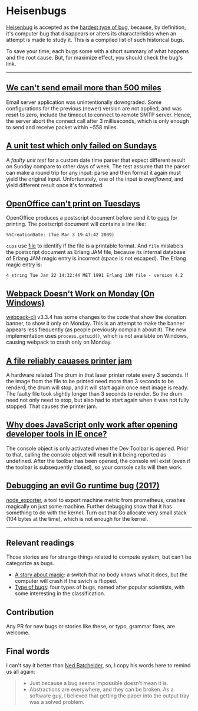 # Heisenbugs

[Heisenbug][heisenbug_catb] is accepted as the [hardest type of
bug][hardest_bugs], because, by definition, it's computer bug that disappears or
alters its characteristics when an attempt is made to study it. This is a
compiled list of such historical bugs.

To save your time, each bugs some with a short summary of what happens and the
root cause. But, for maximize effect, you should check the bug's link.

---

## [We can't send email more than 500 miles][500_miles]

Email server application was unintentionally downgraded. Some configurations for
the previous (newer) version are not applied, and was reset to zero, include the
timeout to connect to remote SMTP server. Hence, the server abort the connect
call after 3 milliseconds, which is only enough to send and receive packet
within ~558 miles.

## [A unit test which only failed on Sundays][unit_test_sunday]

A _faulty unit test_ for a custom date time parser that expect different result
on Sunday compare to other days of week. The test assume that the parser can
make a round trip for any input: parse and then format it again must yield the
original input. Unfortunately, one of the input is _overflowed_, and yield
different result once it's formatted.

## [OpenOffice can't print on Tuesdays][open_office_tuesday]

OpenOffice produces a postscript document before send it to [cups][ubuntu_cups] for
printing. The postscript document will contains a line like:

```
%%CreationDate: (Tue Mar 3 19:47:42 2009)
```

`cups` use [file][unix_file] to identify if the file is a printable format. And
`file` mislabels the postscript document as Erlang JAM file, because its
internal database of Erlang JAM magic entry is incorrect (space is not
escaped). The Erlang magic entry is:

```
4 string Tue Jan 22 14:32:44 MET 1991 Erlang JAM file - version 4.2
```

## [Webpack Doesn't Work on Monday (On Windows)][webpack_monday]

[webpack-cli][gh_webpack_cli] v3.3.4 has some changes to the code that show the
donation banner, to show it only on Monday. This is an attempt to make the
banner appears less frequently (as people previously complain about it). The
new implementation uses `process.getuid()`, which is not available on Windows,
causing webpack to crash only on Monday.

## [A file reliably cauases printer jam][printer_jam]

A hardware related The drum in that laser printer rotate every 3 seconds. If the
image from the file to be printed need more than 3 seconds to be renderd, the
drum will stop, and it will start again once next image is ready. The faulty
file took slightly longer than 3 seconds to render. So the drum need not only
need to stop, but also had to start again when it was not fully stopped. That
causes the printer jam.

## [Why does JavaScript only work after opening developer tools in IE once?][ie_console_only_when_debug]

The console object is only activated when the Dev Toolbar is opened. Prior to
that, calling the console object will result in it being reported as undefined.
After the toolbar has been opened, the console will exist (even if the toolbar
is subsequently closed), so your console calls will then work.

## [Debugging an evil Go runtime bug (2017)][go_evil_runtime_bug]

[node_exporter][node_exporter], a tool to export machine metric from prometheus,
crashes magically on just some machine. Further debugging show that it has
something to do with the kernel. Turn out that Go allocate very small stack (104
bytes at the time), which is not enough for the kernel.

---

## Relevant readings

Those stories are for strange things related to compute system, but can't be
categorize as bugs.

- [A story about magic][magic_story]: a switch that no body knows what it does,
  but the computer will crash if the swich is flipped.
- [Type of bugs][bug_types]: four types of bugs, named after popular
  scientists, with some interesting in the classification.

## Contribution

Any PR for new bugs or stories like these, or typo, grammar fixes, are welcome.

## Final words

I can't say it better than [Ned Batchelder][printer_jam], so, I copy his words
here to remind us all again:

> - Just because a bug seems impossible doesn’t mean it is.
> - Abstractions are everywhere, and they can be broken. As a software guy, I
>   believed that getting the paper into the output tray was a solved problem.

<!--
External links, use this style to make the code clean and avoid duplicated
links.
-->

[heisenbug_catb]: http://www.catb.org/jargon/html/H/heisenbug.html
[webpack_monday]: https://github.com/webpack/webpack-cli/issues/962
[hardest_bugs]: https://stackoverflow.com/a/570377/3869533
[gh_webpack_cli]: https://github.com/webpack/webpack-cli
[500_miles]: http://web.mit.edu/jemorris/humor/500-miles
[unit_test_sunday]: https://qntm.org/unit
[open_office_tuesday]: https://bugs.launchpad.net/ubuntu/+source/cupsys/+bug/255161
[file_erlang_jam_bug]: https://bugs.launchpad.net/ubuntu/+source/file/+bug/248619
[unix_file]: https://en.wikipedia.org/wiki/File_(command)
[ubuntu_cups]: https://help.ubuntu.com/lts/serverguide/cups.html
[printer_jam]: https://nedbatchelder.com/blog/200811/print_this_file_your_printer_will_jam.html
[ie_console_only_when_debug]: https://stackoverflow.com/q/7742781/3869533
[magic_story]: http://catb.org/jargon/html/magic-story.html
[go_evil_runtime_bug]: https://marcan.st/2017/12/debugging-an-evil-go-runtime-bug
[node_exporter]: https://github.com/prometheus/node_exporter
[bug_types]: https://opensourceforu.com/2010/10/joy-of-programming-types-of-bugs/
